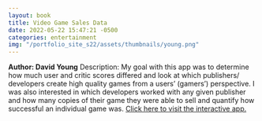 ```yaml
---
layout: book
title: Video Game Sales Data
date: 2022-05-22 15:47:21 -0500
categories: entertainment
img: "/portfolio_site_s22/assets/thumbnails/young.png"
---
```


<b>Author: David Young</b>
Description: My goal with this app was to determine how much user and critic
scores differed and look at which publishers/ developers create high quality
games from a users’ (gamers’) perspective. I was also interested in which
developers worked with any given publisher and how many copies of their game
they were able to sell and quantify how successful an individual game was.
<a href="https://dfyoung2.shinyapps.io/gaming/">Click here to visit the interactive app.</a>

[jekyll-docs]: https://jekyllrb.com/docs/home
[jekyll-gh]:   https://github.com/jekyll/jekyll
[jekyll-talk]: https://talk.jekyllrb.com/
